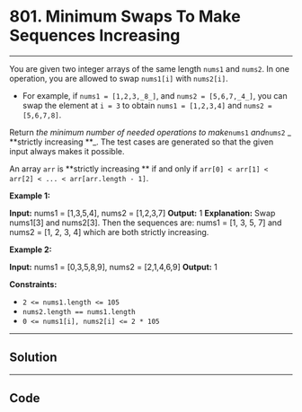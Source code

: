 # 801. Minimum Swaps To Make Sequences Increasing

---

You are given two integer arrays of the same length `nums1` and `nums2`. In one operation, you are allowed to swap `nums1[i]` with `nums2[i]`.

  * For example, if `nums1 = [1,2,3,_8_]`, and `nums2 = [5,6,7,_4_]`, you can swap the element at `i = 3` to obtain `nums1 = [1,2,3,4]` and `nums2 = [5,6,7,8]`.



Return _the minimum number of needed operations to make_`nums1` _and_`nums2` _ **strictly increasing **_. The test cases are generated so that the given input always makes it possible.

An array `arr` is **strictly increasing ** if and only if `arr[0] < arr[1] < arr[2] < ... < arr[arr.length - 1]`.

 

**Example 1:**


**Input:** nums1 = [1,3,5,4], nums2 = [1,2,3,7]
**Output:** 1
**Explanation:** 
Swap nums1[3] and nums2[3]. Then the sequences are:
nums1 = [1, 3, 5, 7] and nums2 = [1, 2, 3, 4]
which are both strictly increasing.


**Example 2:**


**Input:** nums1 = [0,3,5,8,9], nums2 = [2,1,4,6,9]
**Output:** 1


 

**Constraints:**

  * `2 <= nums1.length <= 105`
  * `nums2.length == nums1.length`
  * `0 <= nums1[i], nums2[i] <= 2 * 105`

---

## Solution



---

## Code
```python


```